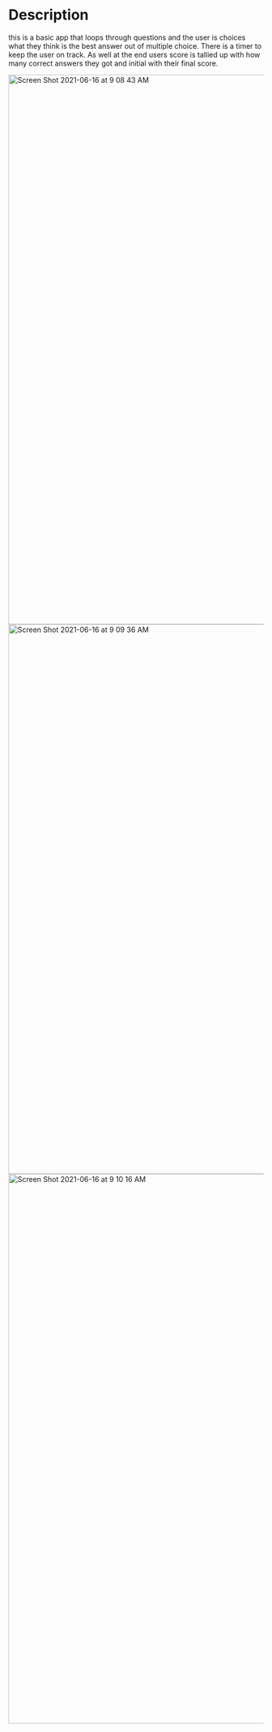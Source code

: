 # Description
this is a basic app that loops through questions and the user is choices what they think is the best answer out of multiple choice. 
There is a timer to keep the user on track. As well at the end users score is tallied up with how many correct answers they got and initial with their final score. 

<img width="1084" alt="Screen Shot 2021-06-16 at 9 08 43 AM" src="https://user-images.githubusercontent.com/24905738/122246826-1f3c9100-ce84-11eb-8c2e-ab80ca07eccd.png">
<img width="1084" alt="Screen Shot 2021-06-16 at 9 09 36 AM" src="https://user-images.githubusercontent.com/24905738/122246900-2bc0e980-ce84-11eb-8365-e5ea0f8e198c.png">
<img width="1084" alt="Screen Shot 2021-06-16 at 9 10 16 AM" src="https://user-images.githubusercontent.com/24905738/122246908-2d8aad00-ce84-11eb-8e62-1045f1d03335.png">
